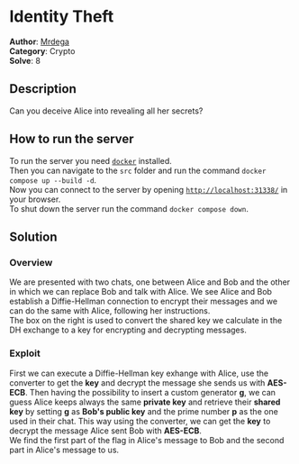 # Identity Theft
**Author**: [Mrdega](https://discordapp.com/users/684707774831001600) <br>
**Category**: Crypto <br>
**Solve**: 8 <br>

## Description
Can you deceive Alice into revealing all her secrets?

## How to run the server
To run the server you need [`docker`](https://docs.docker.com/get-started/get-docker/) installed. <br>
Then you can navigate to the `src` folder and run the command `docker compose up --build -d`. <br>
Now you can connect to the server by opening [`http://localhost:31338/`](http://localhost:31338/) in your browser. <br>
To shut down the server run the command `docker compose down`.

## Solution

### Overview
We are presented with two chats, one between Alice and Bob and the other in which we can replace Bob and talk with Alice. We see Alice and Bob establish a Diffie-Hellman connection to encrypt their messages and we can do the same with Alice, following her instructions.<br>
The box on the right is used to convert the shared key we calculate in the DH exchange to a key for encrypting and decrypting messages.

### Exploit
First we can execute a Diffie-Hellman key exhange with Alice, use the converter to get the **key** and decrypt the message she sends us with **AES-ECB**. Then having the possibility to insert a custom generator **g**, we can guess Alice keeps always the same **private key** and retrieve their **shared key** by setting **g** as **Bob's public key** and the prime number **p** as the one used in their chat. This way using the converter, we can get the **key** to decrypt the message Alice sent Bob with **AES-ECB**.<br>
We find the first part of the flag in Alice's message to Bob and the second part in Alice's message to us.